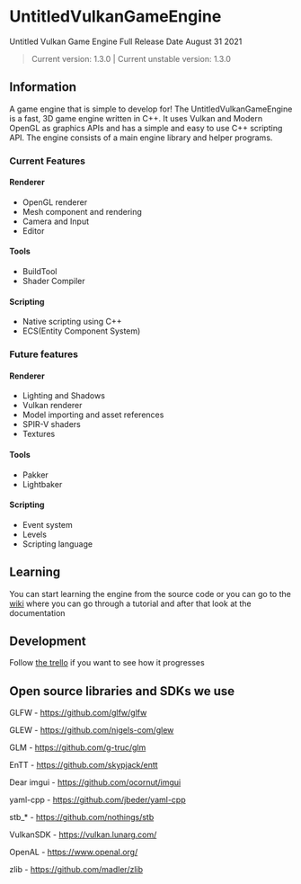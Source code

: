 # UntitledVulkanGameEngine
Untitled Vulkan Game Engine Full Release Date August 31 2021
> Current version: 1.3.0 | Current unstable version: 1.3.0
## Information
A game engine that is simple to develop for! The UntitledVulkanGameEngine is a fast, 3D game engine written in C++. It uses Vulkan and Modern OpenGL as graphics APIs and has a simple and easy to use C++ scripting API. The engine consists of a main engine library and helper programs. 

### Current Features
#### Renderer
- OpenGL renderer
- Mesh component and rendering
- Camera and Input
- Editor
#### Tools 
- BuildTool
- Shader Compiler
#### Scripting
- Native scripting using C++
- ECS(Entity Component System)
### Future features
#### Renderer
- Lighting and Shadows
- Vulkan renderer
- Model importing and asset references
- SPIR-V shaders
- Textures
#### Tools
- Pakker
- Lightbaker
#### Scripting
- Event system
- Levels
- Scripting language

## Learning
You can start learning the engine from the source code or you can go to the [wiki](https://github.com/Madman10K/UntitledVulkanGameEngine-2.0/wiki) where you can go through a tutorial and after that look at the documentation
## Development
Follow [the trello](https://trello.com/b/0upjsxT0/untitledvukangameengine2) if you want to see how it progresses 
## Open source libraries and SDKs we use
GLFW - https://github.com/glfw/glfw

GLEW - https://github.com/nigels-com/glew

GLM - https://github.com/g-truc/glm

EnTT - https://github.com/skypjack/entt

Dear imgui - https://github.com/ocornut/imgui

yaml-cpp - https://github.com/jbeder/yaml-cpp

stb_* - https://github.com/nothings/stb

VulkanSDK - https://vulkan.lunarg.com/

OpenAL - https://www.openal.org/

zlib - https://github.com/madler/zlib 
